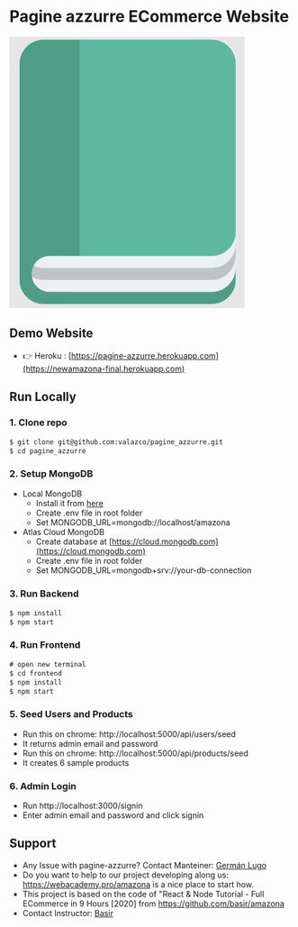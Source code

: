 # Pagine azzurre ECommerce Website
![pagine_azzurre](/template/images/book-icon.png)

## Demo Website

- 👉 Heroku : [https://pagine-azzurre.herokuapp.com](https://newamazona-final.herokuapp.com)

## Run Locally

### 1. Clone repo

```
$ git clone git@github.com:valazco/pagine_azzurre.git
$ cd pagine_azzurre
```

### 2. Setup MongoDB

- Local MongoDB
  - Install it from [here](https://www.mongodb.com/try/download/community)
  - Create .env file in root folder
  - Set MONGODB_URL=mongodb://localhost/amazona  
- Atlas Cloud MongoDB
  - Create database at [https://cloud.mongodb.com](https://cloud.mongodb.com)
  - Create .env file in root folder
  - Set MONGODB_URL=mongodb+srv://your-db-connection

### 3. Run Backend

```
$ npm install
$ npm start
```

### 4. Run Frontend

```
# open new terminal
$ cd frontend
$ npm install
$ npm start
```

### 5. Seed Users and Products

- Run this on chrome: http://localhost:5000/api/users/seed
- It returns admin email and password
- Run this on chrome: http://localhost:5000/api/products/seed
- It creates 6 sample products

### 6. Admin Login

- Run http://localhost:3000/signin
- Enter admin email and password and click signin

## Support

- Any Issue with pagine-azzurre? Contact Manteiner: [Germán Lugo](mailto:g.lugo.dev@gmail.com)
- Do you want to help to our project developing along us: https://webacademy.pro/amazona is a nice place to start how.
- This project is based on the code of "React & Node Tutorial - Full ECommerce in 9 Hours [2020] 
  from https://github.com/basir/amazona
- Contact Instructor: [Basir](mailto:basir.jafarzadeh@gmail.com)
